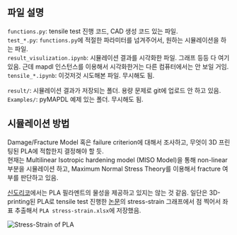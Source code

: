 ## 파일 설명
``functions.py``: tensile test 진행 코드, CAD 생성 코드 있는 파일.  
``test_*.py``: ``functions.py``에 적절한 파라미터를 넘겨주어서, 원하는 시뮬레이션을 하는 파일.  
``result_visulization.ipynb``: 시뮬레이션 결과를 시각화한 파일. 그래프 등등 다 여기 있음. 근데 mapdl 인스턴스를 이용해서 시각화한거는 다른 컴퓨터에서는 안 보일 거임.  
``tensile_*.ipynb``: 이것저것 시도해본 파일. 무시해도 됨.

``result/``: 시뮬레이션 결과가 저장되는 폴더. 용량 문제로 git에 업로드 안 하고 있음.  
``Examples/``: pyMAPDL 예제 있는 폴더. 무시해도 됨.

## 시뮬레이션 방법
Damage/Fracture Model 혹은 failure criterion에 대해서 조사하고, 무엇이 3D 프린팅된 PLA에 적합한지 결정해야 할 듯.  
현재는 Multilinear Isotropic hardening model (MISO Model)을 통해 non-linear 부분을 시뮬레이션 하고, Maximum Normal Stress Theory를 이용해서 fracture 여부를 판단하고 있음.

[신도리코](https://sindoh4u.com/goods/view?no=46&srsltid=AfmBOopVEhJF0xLJstQIMS8SeHpXZjQAaL1keqCtixq9tZ3yZEf-YIp9)에서는 PLA 필라멘트의 물성을 제공하고 있지는 않는 것 같음.
일단은 3D-printing된 PLA로 tensile test 진행한 [논문](https://www.mdpi.com/2073-4360/12/1/250)의 stress-strain 그래프에서 점 찍어서 좌표 추출해서 ``PLA stress-strain.xlsx``에 저장했음.

![Stress-Strain of PLA](https://www.mdpi.com/polymers/polymers-12-00250/article_deploy/html/images/polymers-12-00250-g005-550.jpg)
